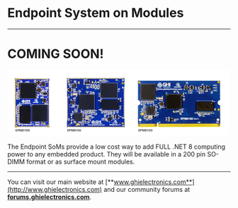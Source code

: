 # Endpoint System on Modules
---
# COMING SOON!

[![Endpoint SoMs](images/endpoint-soms.png)](som.md)

The Endpoint SoMs provide a low cost way to add FULL .NET 8 computing power to any embedded product. They will be available in a 200 pin SO-DIMM format or as surface mount modules. 

---

You can visit our main website at [**www.ghielectronics.com**](http://www.ghielectronics.com) and our community forums at [**forums.ghielectronics.com**](https://forums.ghielectronics.com/).
